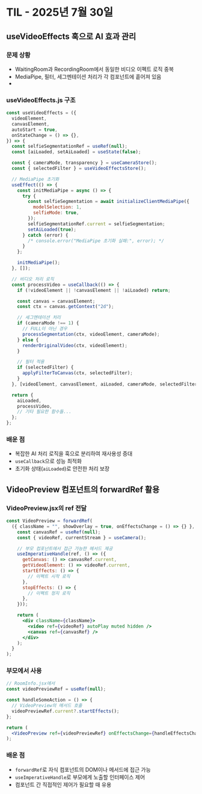 # TIL - 2025년 7월 30일

## useVideoEffects 훅으로 AI 효과 관리

### 문제 상황

- WaitingRoom과 RecordingRoom에서 동일한 비디오 이펙트 로직 중복
- MediaPipe, 필터, 세그멘테이션 처리가 각 컴포넌트에 흩어져 있음
-

### useVideoEffects.js 구조

```js
const useVideoEffects = ({
  videoElement,
  canvasElement,
  autoStart = true,
  onStateChange = () => {},
}) => {
  const selfieSegmentationRef = useRef(null);
  const [aiLoaded, setAiLoaded] = useState(false);

  const { cameraMode, transparency } = useCameraStore();
  const { selectedFilter } = useVideoEffectsStore();

  // MediaPipe 초기화
  useEffect(() => {
    const initMediaPipe = async () => {
      try {
        const selfieSegmentation = await initializeClientMediaPipe({
          modelSelection: 1,
          selfieMode: true,
        });
        selfieSegmentationRef.current = selfieSegmentation;
        setAiLoaded(true);
      } catch (error) {
        /* console.error("MediaPipe 초기화 실패:", error); */
      }
    };

    initMediaPipe();
  }, []);

  // 비디오 처리 로직
  const processVideo = useCallback(() => {
    if (!videoElement || !canvasElement || !aiLoaded) return;

    const canvas = canvasElement;
    const ctx = canvas.getContext("2d");

    // 세그멘테이션 처리
    if (cameraMode !== 1) {
      // FULL이 아닌 경우
      processSegmentation(ctx, videoElement, cameraMode);
    } else {
      renderOriginalVideo(ctx, videoElement);
    }

    // 필터 적용
    if (selectedFilter) {
      applyFilterToCanvas(ctx, selectedFilter);
    }
  }, [videoElement, canvasElement, aiLoaded, cameraMode, selectedFilter]);

  return {
    aiLoaded,
    processVideo,
    // 기타 필요한 함수들...
  };
};
```

### 배운 점

- 복잡한 AI 처리 로직을 훅으로 분리하여 재사용성 증대
- `useCallback`으로 성능 최적화
- 초기화 상태(`aiLoaded`)로 안전한 처리 보장

## VideoPreview 컴포넌트의 forwardRef 활용

### VideoPreview.jsx의 ref 전달

```jsx
const VideoPreview = forwardRef(
  ({ className = "", showOverlay = true, onEffectsChange = () => {} }, ref) => {
    const canvasRef = useRef(null);
    const { videoRef, currentStream } = useCamera();

    // 부모 컴포넌트에서 접근 가능한 메서드 제공
    useImperativeHandle(ref, () => ({
      getCanvas: () => canvasRef.current,
      getVideoElement: () => videoRef.current,
      startEffects: () => {
        // 이펙트 시작 로직
      },
      stopEffects: () => {
        // 이펙트 정지 로직
      },
    }));

    return (
      <div className={className}>
        <video ref={videoRef} autoPlay muted hidden />
        <canvas ref={canvasRef} />
      </div>
    );
  }
);
```

### 부모에서 사용

```jsx
// RoomInfo.jsx에서
const videoPreviewRef = useRef(null);

const handleSomeAction = () => {
  // VideoPreview의 메서드 호출
  videoPreviewRef.current?.startEffects();
};

return (
  <VideoPreview ref={videoPreviewRef} onEffectsChange={handleEffectsChange} />
);
```

### 배운 점

- `forwardRef`로 자식 컴포넌트의 DOM이나 메서드에 접근 가능
- `useImperativeHandle`로 부모에게 노출할 인터페이스 제어
- 컴포넌트 간 직접적인 제어가 필요할 때 유용
